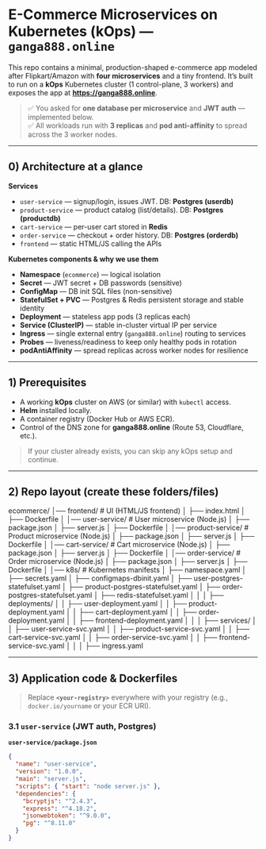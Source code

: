 # E-Commerce Microservices on Kubernetes (kOps) — `ganga888.online`

This repo contains a minimal, production-shaped e-commerce app modeled after Flipkart/Amazon with **four microservices** and a tiny frontend. It’s built to run on a **kOps** Kubernetes cluster (1 control-plane, 3 workers) and exposes the app at **https://ganga888.online**.

> ✅ You asked for **one database per microservice** and **JWT auth** — implemented below.  
> ✅ All workloads run with **3 replicas** and **pod anti-affinity** to spread across the 3 worker nodes.

---

## 0) Architecture at a glance

**Services**
- `user-service` — signup/login, issues JWT. DB: **Postgres (userdb)**
- `product-service` — product catalog (list/details). DB: **Postgres (productdb)**
- `cart-service` — per-user cart stored in **Redis**
- `order-service` — checkout + order history. DB: **Postgres (orderdb)**
- `frontend` — static HTML/JS calling the APIs

**Kubernetes components & why we use them**
- **Namespace** (`ecommerce`) — logical isolation
- **Secret** — JWT secret + DB passwords (sensitive)
- **ConfigMap** — DB init SQL files (non-sensitive)
- **StatefulSet + PVC** — Postgres & Redis persistent storage and stable identity
- **Deployment** — stateless app pods (3 replicas each)
- **Service (ClusterIP)** — stable in-cluster virtual IP per service
- **Ingress** — single external entry (`ganga888.online`) routing to services
- **Probes** — liveness/readiness to keep only healthy pods in rotation
- **podAntiAffinity** — spread replicas across worker nodes for resilience

---

## 1) Prerequisites

- A working **kOps** cluster on AWS (or similar) with `kubectl` access.
- **Helm** installed locally.
- A container registry (Docker Hub or AWS ECR).
- Control of the DNS zone for **ganga888.online** (Route 53, Cloudflare, etc.).

> If your cluster already exists, you can skip any kOps setup and continue.

---

## 2) Repo layout (create these folders/files)
ecommerce/
│── frontend/                     # UI (HTML/JS frontend)
│   ├── index.html
│   ├── Dockerfile
│
│── user-service/                 # User microservice (Node.js)
│   ├── package.json
│   ├── server.js
│   ├── Dockerfile
│
│── product-service/              # Product microservice (Node.js)
│   ├── package.json
│   ├── server.js
│   ├── Dockerfile
│
│── cart-service/                 # Cart microservice (Node.js)
│   ├── package.json
│   ├── server.js
│   ├── Dockerfile
│
│── order-service/                # Order microservice (Node.js)
│   ├── package.json
│   ├── server.js
│   ├── Dockerfile
│
│── k8s/                          # Kubernetes manifests
│   ├── namespace.yaml
│   ├── secrets.yaml
│   ├── configmaps-dbinit.yaml
│   ├── user-postgres-statefulset.yaml
│   ├── product-postgres-statefulset.yaml
│   ├── order-postgres-statefulset.yaml
│   ├── redis-statefulset.yaml
│   │
│   ├── deployments/
│   │   ├── user-deployment.yaml
│   │   ├── product-deployment.yaml
│   │   ├── cart-deployment.yaml
│   │   ├── order-deployment.yaml
│   │   ├── frontend-deployment.yaml
│   │
│   ├── services/
│   │   ├── user-service-svc.yaml
│   │   ├── product-service-svc.yaml
│   │   ├── cart-service-svc.yaml
│   │   ├── order-service-svc.yaml
│   │   ├── frontend-service-svc.yaml
│   │
│   ├── ingress.yaml


---

## 3) Application code & Dockerfiles

> Replace **`<your-registry>`** everywhere with your registry (e.g., `docker.io/yourname` or your ECR URI).

### 3.1 `user-service` (JWT auth, Postgres)
**`user-service/package.json`**
```json
{
  "name": "user-service",
  "version": "1.0.0",
  "main": "server.js",
  "scripts": { "start": "node server.js" },
  "dependencies": {
    "bcryptjs": "^2.4.3",
    "express": "^4.18.2",
    "jsonwebtoken": "^9.0.0",
    "pg": "^8.11.0"
  }
}

